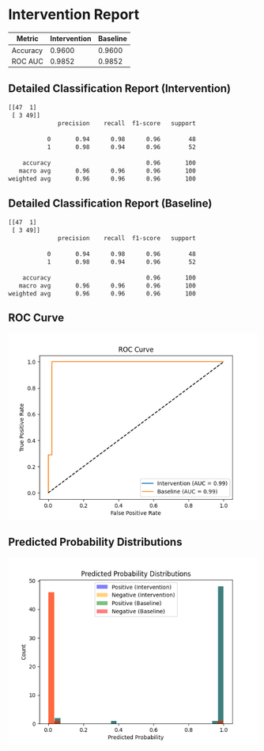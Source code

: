 
# Intervention Report

| Metric           | Intervention | Baseline |
|------------------|--------------|----------|
| Accuracy         | 0.9600     | 0.9600   |
| ROC AUC          | 0.9852     | 0.9852   |

## Detailed Classification Report (Intervention)

```
[[47  1]
 [ 3 49]]
              precision    recall  f1-score   support

           0       0.94      0.98      0.96        48
           1       0.98      0.94      0.96        52

    accuracy                           0.96       100
   macro avg       0.96      0.96      0.96       100
weighted avg       0.96      0.96      0.96       100

```

## Detailed Classification Report (Baseline)

```
[[47  1]
 [ 3 49]]
              precision    recall  f1-score   support

           0       0.94      0.98      0.96        48
           1       0.98      0.94      0.96        52

    accuracy                           0.96       100
   macro avg       0.96      0.96      0.96       100
weighted avg       0.96      0.96      0.96       100

```

## ROC Curve

![ROC Curve](/intervention_reports/f407_10/roc_curve.png)

## Predicted Probability Distributions

![Probability Distributions](/intervention_reports/f407_10/probability_distributions.png)

